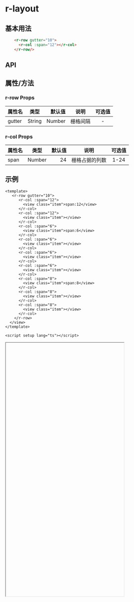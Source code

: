 # r-layout

## 基本用法

```html
    <r-row gutter="10">
      <r-col :span="12"></r-col>
    </r-row/>
```

## API

## 属性/方法

### r-row Props

| 属性名 |  类型  | 默认值 |   说明   | 可选值 |
| ------ | :----: | -----: | :------: | :----: |
| gutter | String | Number | 栅格间隔 |   -    |

### r-col Props

| 属性名 |  类型  | 默认值 |      说明      | 可选值 |
| ------ | :----: | -----: | :------------: | :----: |
| span   | Number |     24 | 栅格占据的列数 |  1-24  |

## 示例

<div class="example-box">

```vue
<template>
   <r-row gutter="10">
      <r-col :span="12">
        <view class="item">span:12</view>
      </r-col>
      <r-col :span="12">
        <view class="item"></view>
      </r-col>
      <r-col :span="6">
        <view class="item">span:6</view>
      </r-col>
      <r-col :span="6">
        <view class="item"></view>
      </r-col>
      <r-col :span="6">
        <view class="item"></view>
      </r-col>
      <r-col :span="6">
        <view class="item"></view>
      </r-col>
      <r-col :span="8">
        <view class="item">span:8</view>
      </r-col>
      <r-col :span="8">
        <view class="item"></view>
      </r-col>
      <r-col :span="8">
        <view class="item"></view>
      </r-col>
    </r-row>
  </view>
</template>

<script setup lang="ts"></script>
```
<iframe id="iframeCon" :src="getBaseUrl()" width="379px" height="812px" class="iframeCon-box"></iframe>
</div>

<script setup lang="ts">
import {getBaseUrl} from "/utils/getBaseUrl"
</script>
